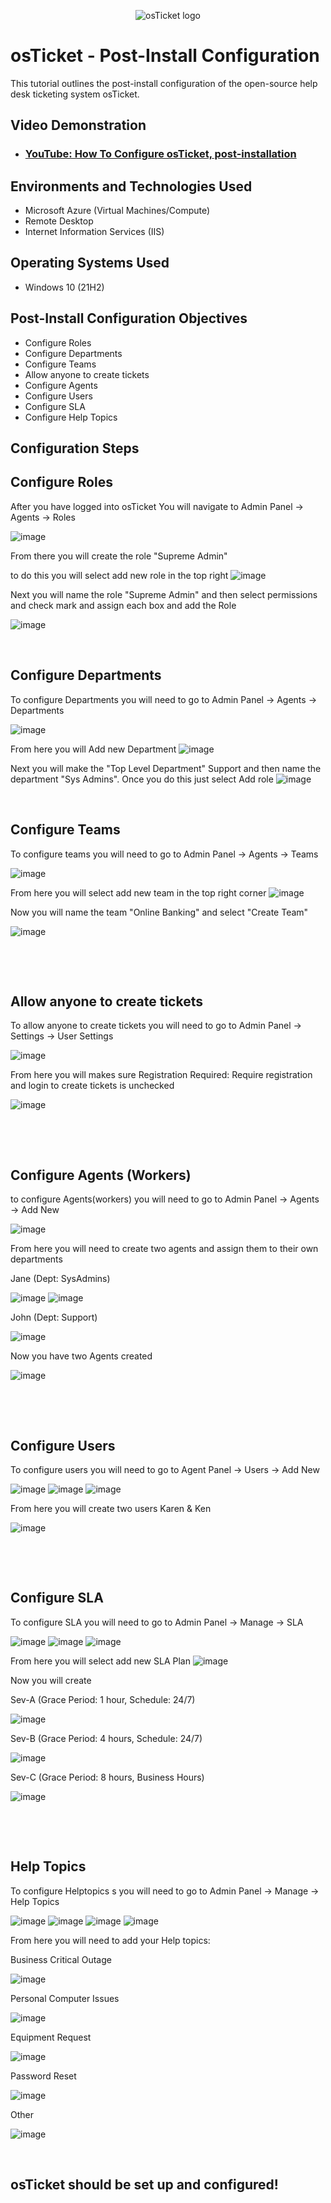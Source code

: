 <p align="center">
<img src="https://i.imgur.com/Clzj7Xs.png" alt="osTicket logo"/>
</p>

<h1>osTicket - Post-Install Configuration</h1>
This tutorial outlines the post-install configuration of the open-source help desk ticketing system osTicket.<br />


<h2>Video Demonstration</h2>

- ### [YouTube: How To Configure osTicket, post-installation](https://www.youtube.com)

<h2>Environments and Technologies Used</h2>

- Microsoft Azure (Virtual Machines/Compute)
- Remote Desktop
- Internet Information Services (IIS)

<h2>Operating Systems Used </h2>

- Windows 10</b> (21H2)

<h2>Post-Install Configuration Objectives</h2>

- Configure Roles
- Configure Departments 
- Configure Teams 
- Allow anyone to create tickets 
- Configure Agents
- Configure Users
- Configure SLA
- Configure Help Topics

<h2>Configuration Steps</h2>




<h2>Configure Roles</h2>
<p>

</p>
<p>
After you have logged into osTicket You will navigate to Admin Panel -> Agents -> Roles

![image](https://github.com/user-attachments/assets/92d91950-54b7-4fd6-9855-8d0fbe88df50)

From there you will create the role "Supreme Admin" 

to do this you will select add new role in the top right 
![image](https://github.com/user-attachments/assets/b1a171b1-c737-407e-a1e7-4cd250c86be4)



Next you will name the role "Supreme Admin" and then select permissions and check mark and assign each box and add the Role

![image](https://github.com/user-attachments/assets/52af21db-8b04-4ae6-a739-889e54b6b8e5)




</p>
<br />
<h2>Configure Departments</h2>
<p>

</p>
<p>
To configure Departments you will need to go to Admin Panel -> Agents -> Departments

![image](https://github.com/user-attachments/assets/e280e9a4-9151-4c21-a49e-4f717dbad8d9)

From here you will Add new Department ![image](https://github.com/user-attachments/assets/cb5c89b1-7231-4b8c-a58b-bbe76c5feb9a)

Next you will make the "Top Level Department" Support and then name the department "Sys Admins". Once you do this just select Add role
![image](https://github.com/user-attachments/assets/148efffd-a6e4-4bef-b453-fad561be9c1b)



</p>
<br />
<h2>Configure Teams</h2>
<p>

</p>
<p>
To configure teams you will need to go to Admin Panel -> Agents -> Teams

![image](https://github.com/user-attachments/assets/88d7f60e-55b3-40bf-9e55-39e704fdb3bb)


From here you will select add new team in the top right corner ![image](https://github.com/user-attachments/assets/c11ad757-18b1-4438-92b0-23d34d7bb477)


Now you will name the team "Online Banking" and select "Create Team"

![image](https://github.com/user-attachments/assets/e1aa6e0c-722b-45f4-ac18-4e9d969dc637)

</p>
<br />


</p>
<br />
<h2>Allow anyone to create tickets </h2>
<p>

</p>
<p>
To allow anyone to create tickets you will need to go to Admin Panel -> Settings -> User Settings

![image](https://github.com/user-attachments/assets/3e8642e7-8c75-4539-8dca-b6c90b9d6bc3)

From here you will makes sure Registration Required: Require registration and login to create tickets is unchecked 

![image](https://github.com/user-attachments/assets/5d685941-db2a-4e72-b5ec-5bff18a5cdae)



</p>
<br />


</p>
<br />
<h2>Configure Agents (Workers)</h2>
<p>

</p>
<p>
to configure Agents(workers) you will need to go to Admin Panel -> Agents -> Add New

![image](https://github.com/user-attachments/assets/bd146fa2-ed84-408f-a495-aaac10395e63)


From here you will need to create two agents and assign them to their own departments 

Jane (Dept: SysAdmins)


![image](https://github.com/user-attachments/assets/ae0a8632-010c-4378-923c-2cb962e36596)
![image](https://github.com/user-attachments/assets/70276ca8-da5c-460f-a52a-d627e9e6eb34)


John (Dept: Support)


![image](https://github.com/user-attachments/assets/dcaecf98-90fe-4286-a5cf-2e179c98c8e5)


Now you have two Agents created 

![image](https://github.com/user-attachments/assets/6ea7a629-db31-4aa8-8cbe-1c875c3358e6)

</p>
<br />




</p>
<br />
<h2>Configure Users</h2>
<p>

</p>
<p>
To configure users you will need to go to Agent Panel -> Users -> Add New


![image](https://github.com/user-attachments/assets/dea24104-e9df-4013-a934-1ae9ac074d81)
![image](https://github.com/user-attachments/assets/7eb0ae4e-d9f9-4f2d-bef7-e758462f2914)
![image](https://github.com/user-attachments/assets/71e3063b-5cda-4a25-86c1-3773055989e9)



From here you will create two users Karen & Ken

![image](https://github.com/user-attachments/assets/b2da508b-fe73-458d-a750-396cfd098367)


</p>
<br />


</p>
<br />
<h2>Configure SLA</h2>
<p>

</p>
<p>
To configure SLA you will need to go to Admin Panel -> Manage -> SLA

![image](https://github.com/user-attachments/assets/870b04cc-1342-4038-a49f-f2ba7589e233)
![image](https://github.com/user-attachments/assets/2e7a3daf-bfe5-4477-a2ab-e061913397db)
![image](https://github.com/user-attachments/assets/a21272c7-2bd2-47c7-934f-56df097a4286)


From here you will select add new SLA Plan ![image](https://github.com/user-attachments/assets/8c94b721-6f9c-48c9-a1be-de5cd3c2c63d)




Now you will create 

Sev-A (Grace Period: 1 hour, Schedule: 24/7)


![image](https://github.com/user-attachments/assets/66692371-3b77-43ed-b2e5-4428681fdc90)


Sev-B (Grace Period: 4 hours, Schedule: 24/7)


![image](https://github.com/user-attachments/assets/59c362d0-f6dc-40db-90ed-881e8d6ecf54)


Sev-C (Grace Period: 8 hours, Business Hours)


![image](https://github.com/user-attachments/assets/642d96f2-e837-4e55-942f-fb4d94b58db1)

</p>
<br />


</p>
<br />
<h2>Help Topics</h2>
<p>

</p>
<p>
To configure Helptopics s you will need to go to Admin Panel -> Manage -> Help Topics

![image](https://github.com/user-attachments/assets/870b04cc-1342-4038-a49f-f2ba7589e233)
![image](https://github.com/user-attachments/assets/2e7a3daf-bfe5-4477-a2ab-e061913397db)
![image](https://github.com/user-attachments/assets/60f8fb44-8672-4d57-b484-6dcfb2d3c5a1)
![image](https://github.com/user-attachments/assets/171aeeac-a62d-4c79-8d35-28c928a564fc)


From here you will need to add your Help topics:

Business Critical Outage


![image](https://github.com/user-attachments/assets/ddeb71c4-2b6e-4693-8a90-297b32f8083a)

Personal Computer Issues


![image](https://github.com/user-attachments/assets/e50808b3-69c4-41fa-afce-9c419280f651)

Equipment Request


![image](https://github.com/user-attachments/assets/90667219-bb83-455b-bd7b-c673e148c70a)

Password Reset


![image](https://github.com/user-attachments/assets/a0bf953b-c301-4014-bb16-4dce843c7d51)

Other


![image](https://github.com/user-attachments/assets/2a30e047-8625-4b81-bcf6-8e5ac704c6fb)


</p>
<br />


<h2>osTicket should be set up and configured!</h2>
